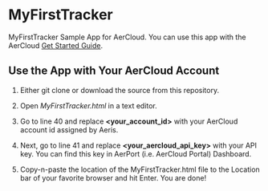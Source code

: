 MyFirstTracker
==============

MyFirstTracker Sample App for AerCloud. You can use this app with the AerCloud 
[Get Started Guide](https://aeriscom.jira.com/wiki/display/DOCS/Getting+Started).
 
Use the App with Your AerCloud Account
--------------------------------------

1. Either git clone or download the source from this repository.

2. Open *MyFirstTracker.html* in a text editor.

3. Go to line 40 and replace **<your_account_id>** with your AerCloud account id assigned by Aeris.

4. Next, go to line 41 and replace **<your_aercloud_api_key>** with your API key. You can find this
key in AerPort (i.e. AerCloud Portal) Dashboard.

5. Copy-n-paste the location of the MyFirstTracker.html file to the Location bar of your favorite
browser and hit Enter. You are done!
 
  


